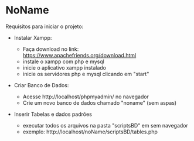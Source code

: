 # NoName
Requisitos para iniciar o projeto:

- Instalar Xampp:
    - Faça download no link: https://www.apachefriends.org/download.html 
    - instale o xampp com php e mysql
    - inicie o aplicativo xampp instalado
    - inicie os servidores php e mysql clicando em "start"

- Criar Banco de Dados:
  - Acesse http://localhost/phpmyadmin/ no navegador
  - Crie um novo banco de dados chamado "noname" (sem aspas)

- Inserir Tabelas e dados padrões
   - executar todos os arquivos na pasta "scriptsBD" em sem navegador
   - exemplo: http://localhost/noName/scriptsBD/tables.php

